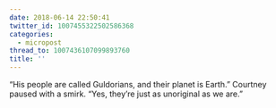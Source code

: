 ```yaml
---
date: 2018-06-14 22:50:41
twitter_id: 1007455322502586368
categories:
  - micropost
thread_to: 1007436107099893760
title: ''
---
```


“His people are called Guldorians, and their planet is Earth.” Courtney paused with a smirk. “Yes, they’re just as unoriginal as we are.”
